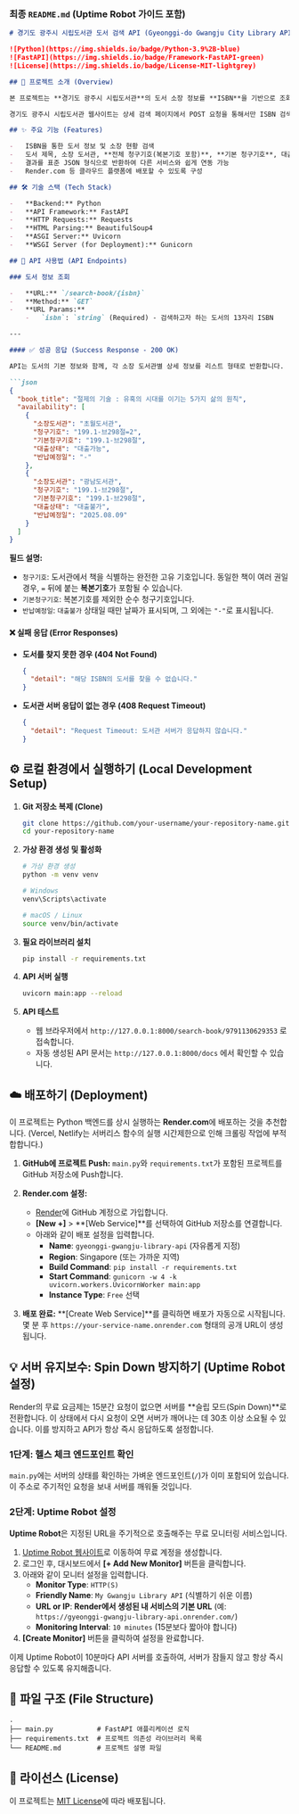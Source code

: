 ### 최종 `README.md` (Uptime Robot 가이드 포함)

```markdown
# 경기도 광주시 시립도서관 도서 검색 API (Gyeonggi-do Gwangju City Library API)

![Python](https://img.shields.io/badge/Python-3.9%2B-blue)
![FastAPI](https://img.shields.io/badge/Framework-FastAPI-green)
![License](https://img.shields.io/badge/License-MIT-lightgrey)

## 📖 프로젝트 소개 (Overview)

본 프로젝트는 **경기도 광주시 시립도서관**의 도서 소장 정보를 **ISBN**을 기반으로 조회할 수 있는 비공식 API 서버입니다.

경기도 광주시 시립도서관 웹사이트는 상세 검색 페이지에서 POST 요청을 통해서만 ISBN 검색을 지원합니다. 이 API는 해당 과정을 자동화하여, 간단한 GET 요청만으로 특정 도서의 소장 여부와 상세 정보를 JSON 형태로 쉽게 확인할 수 있도록 개발되었습니다.

## ✨ 주요 기능 (Features)

-   ISBN을 통한 도서 정보 및 소장 현황 검색
-   도서 제목, 소장 도서관, **전체 청구기호(복본기호 포함)**, **기본 청구기호**, 대출 상태, **반납 예정일** 정보 제공
-   결과를 표준 JSON 형식으로 반환하여 다른 서비스와 쉽게 연동 가능
-   Render.com 등 클라우드 플랫폼에 배포할 수 있도록 구성

## 🛠️ 기술 스택 (Tech Stack)

-   **Backend:** Python
-   **API Framework:** FastAPI
-   **HTTP Requests:** Requests
-   **HTML Parsing:** BeautifulSoup4
-   **ASGI Server:** Uvicorn
-   **WSGI Server (for Deployment):** Gunicorn

## 🚀 API 사용법 (API Endpoints)

### 도서 정보 조회

-   **URL:** `/search-book/{isbn}`
-   **Method:** `GET`
-   **URL Params:**
    -   `isbn`: `string` (Required) - 검색하고자 하는 도서의 13자리 ISBN

---

#### ✅ 성공 응답 (Success Response - 200 OK)

API는 도서의 기본 정보와 함께, 각 소장 도서관별 상세 정보를 리스트 형태로 반환합니다.

```json
{
  "book_title": "절제의 기술 : 유혹의 시대를 이기는 5가지 삶의 원칙",
  "availability": [
    {
      "소장도서관": "초월도서관",
      "청구기호": "199.1-브298절=2",
      "기본청구기호": "199.1-브298절",
      "대출상태": "대출가능",
      "반납예정일": "-"
    },
    {
      "소장도서관": "광남도서관",
      "청구기호": "199.1-브298절",
      "기본청구기호": "199.1-브298절",
      "대출상태": "대출불가",
      "반납예정일": "2025.08.09"
    }
  ]
}
```

**필드 설명:**
- `청구기호`: 도서관에서 책을 식별하는 완전한 고유 기호입니다. 동일한 책이 여러 권일 경우, `=` 뒤에 붙는 **복본기호**가 포함될 수 있습니다.
- `기본청구기호`: 복본기호를 제외한 순수 청구기호입니다.
- `반납예정일`: `대출불가` 상태일 때만 날짜가 표시되며, 그 외에는 `"-"`로 표시됩니다.

#### ❌ 실패 응답 (Error Responses)

-   **도서를 찾지 못한 경우 (404 Not Found)**
    ```json
    {
      "detail": "해당 ISBN의 도서를 찾을 수 없습니다."
    }
    ```
-   **도서관 서버 응답이 없는 경우 (408 Request Timeout)**
    ```json
    {
      "detail": "Request Timeout: 도서관 서버가 응답하지 않습니다."
    }
    ```

## ⚙️ 로컬 환경에서 실행하기 (Local Development Setup)

1.  **Git 저장소 복제 (Clone)**
    ```bash
    git clone https://github.com/your-username/your-repository-name.git
    cd your-repository-name
    ```

2.  **가상 환경 생성 및 활성화**
    ```bash
    # 가상 환경 생성
    python -m venv venv

    # Windows
    venv\Scripts\activate

    # macOS / Linux
    source venv/bin/activate
    ```

3.  **필요 라이브러리 설치**
    ```bash
    pip install -r requirements.txt
    ```

4.  **API 서버 실행**
    ```bash
    uvicorn main:app --reload
    ```

5.  **API 테스트**
    -   웹 브라우저에서 `http://127.0.0.1:8000/search-book/9791130629353` 로 접속합니다.
    -   자동 생성된 API 문서는 `http://127.0.0.1:8000/docs` 에서 확인할 수 있습니다.

## ☁️ 배포하기 (Deployment)

이 프로젝트는 Python 백엔드를 상시 실행하는 **Render.com**에 배포하는 것을 추천합니다. (Vercel, Netlify는 서버리스 함수의 실행 시간제한으로 인해 크롤링 작업에 부적합합니다.)

1.  **GitHub에 프로젝트 Push:** `main.py`와 `requirements.txt`가 포함된 프로젝트를 GitHub 저장소에 Push합니다.

2.  **Render.com 설정:**
    -   [Render](https://render.com/)에 GitHub 계정으로 가입합니다.
    -   **[New +]** > **[Web Service]**를 선택하여 GitHub 저장소를 연결합니다.
    -   아래와 같이 배포 설정을 입력합니다.
        -   **Name**: `gyeonggi-gwangju-library-api` (자유롭게 지정)
        -   **Region**: Singapore (또는 가까운 지역)
        -   **Build Command**: `pip install -r requirements.txt`
        -   **Start Command**: `gunicorn -w 4 -k uvicorn.workers.UvicornWorker main:app`
        -   **Instance Type**: `Free` 선택

3.  **배포 완료:** **[Create Web Service]**를 클릭하면 배포가 자동으로 시작됩니다. 몇 분 후 `https://your-service-name.onrender.com` 형태의 공개 URL이 생성됩니다.

## 💡 서버 유지보수: Spin Down 방지하기 (Uptime Robot 설정)

Render의 무료 요금제는 15분간 요청이 없으면 서버를 **슬립 모드(Spin Down)**로 전환합니다. 이 상태에서 다시 요청이 오면 서버가 깨어나는 데 30초 이상 소요될 수 있습니다. 이를 방지하고 API가 항상 즉시 응답하도록 설정합니다.

### 1단계: 헬스 체크 엔드포인트 확인

`main.py`에는 서버의 상태를 확인하는 가벼운 엔드포인트(`/`)가 이미 포함되어 있습니다. 이 주소로 주기적인 요청을 보내 서버를 깨워둘 것입니다.

### 2단계: Uptime Robot 설정

**Uptime Robot**은 지정된 URL을 주기적으로 호출해주는 무료 모니터링 서비스입니다.

1.  [Uptime Robot 웹사이트](https://uptimerobot.com/)로 이동하여 무료 계정을 생성합니다.
2.  로그인 후, 대시보드에서 **[+ Add New Monitor]** 버튼을 클릭합니다.
3.  아래와 같이 모니터 설정을 입력합니다.
    -   **Monitor Type**: `HTTP(S)`
    -   **Friendly Name**: `My Gwangju Library API` (식별하기 쉬운 이름)
    -   **URL or IP**: **Render에서 생성된 내 서비스의 기본 URL** (예: `https://gyeonggi-gwangju-library-api.onrender.com/`)
    -   **Monitoring Interval**: `10 minutes` (15분보다 짧아야 합니다)
4.  **[Create Monitor]** 버튼을 클릭하여 설정을 완료합니다.

이제 Uptime Robot이 10분마다 API 서버를 호출하여, 서버가 잠들지 않고 항상 즉시 응답할 수 있도록 유지해줍니다.

## 📁 파일 구조 (File Structure)

```
.
├── main.py           # FastAPI 애플리케이션 로직
├── requirements.txt  # 프로젝트 의존성 라이브러리 목록
└── README.md         # 프로젝트 설명 파일
```

## 📄 라이선스 (License)

이 프로젝트는 [MIT License](LICENSE)에 따라 배포됩니다.
```
